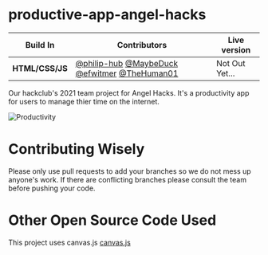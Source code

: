 # productive-app-angel-hacks
Build In | Contributors | Live version
--- | --- | ---
**HTML/CSS/JS** | [@philip-hub](https://github.com/philip-hub) [@MaybeDuck](https://github.com/MaybeDuck) [@efwitmer](https://github.com/efwitmer) [@TheHuman01](https://github.com/TheHuman01)| Not Out Yet...


Our hackclub's 2021 team project for Angel Hacks. It's a productivity app for users to manage thier time on the internet.

![Productivity](https://external-content.duckduckgo.com/iu/?u=http%3A%2F%2Fwww.boundbymarketing.com%2Fwp-content%2Fuploads%2F2017%2F06%2Fbound-by-marketing-increase-productivity.jpg&f=1&nofb=1)

# Contributing Wisely
Please only use pull requests to add your branches so we do not mess up anyone's work. If there are conflicting branches please consult the team before pushing your code.

# Other Open Source Code Used
This project uses canvas.js [canvas.js](https://canvasjs.com/)

